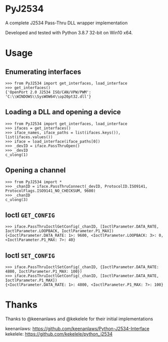 # PyJ2534
A complete J2534 Pass-Thru DLL wrapper implementation

Developed and tested with Python 3.8.7 32-bit on Win10 x64.

# Usage

## Enumerating interfaces
```
>>> from PyJ2534 import get_interfaces, load_interface
>>> get_interfaces()
{'OpenPort 2.0 J2534 ISO/CAN/VPW/PWM': 'C:\\WINDOWS\\SysWOW64\\op20pt32.dll'}

```

## Loading a DLL and opening a device
```
>>> from PyJ2534 import get_interfaces, load_interface
>>> ifaces = get_interfaces()
>>> iface_names, iface_paths = list(ifaces.keys()), list(ifaces.values())
>>> iface = load_interface(iface_paths[0])
>>> _devID = iface.PassThruOpen()
>>> _devID
c_ulong(1)
```

## Opening a channel
```
>>> from PyJ2534 import *
>>> _chanID = iface.PassThruConnect(_devID, ProtocolID.ISO9141, ProtocolFlags.ISO9141_NO_CHECKSUM, 9600)
>>> _chanID
c_ulong(3)
```

## Ioctl `GET_CONFIG`
```
>>> iface.PassThruIoctlGetConfig(_chanID, [IoctlParameter.DATA_RATE, IoctlParameter.LOOPBACK, IoctlParameter.P1_MAX])
{<IoctlParameter.DATA_RATE: 1>: 9600, <IoctlParameter.LOOPBACK: 3>: 0, <IoctlParameter.P1_MAX: 7>: 40}
```

## Ioctl `SET_CONFIG`
```
>>> iface.PassThruIoctlSetConfig(_chanID, {IoctlParameter.DATA_RATE: 4800, IoctlParameter.P1_MAX: 100})
>>> iface.PassThruIoctlGetConfig(_chanID, [IoctlParameter.DATA_RATE, IoctlParameter.P1_MAX])
{<IoctlParameter.DATA_RATE: 1>: 4800, <IoctlParameter.P1_MAX: 7>: 100}
```

# Thanks
Thanks to @keenanlaws and @kekelele for their initial implementations

keenanlaws: https://github.com/keenanlaws/Python-J2534-Interface  
kekelele: https://github.com/kekelele/python_j2534
